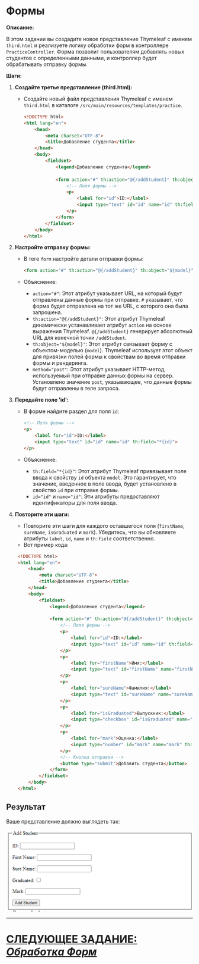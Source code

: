 # Формы

**Описание:**

В этом задании вы создадите новое представление Thymeleaf с именем `third.html` и реализуете логику обработки форм в контроллере `PracticeController`. Форма позволит пользователям добавлять новых студентов с определенными данными, и контроллер будет обрабатывать отправку формы.

**Шаги:**

1. **Создайте третье представление (third.html):**

   - Создайте новый файл представления Thymeleaf с именем `third.html` в каталоге `/src/main/resources/templates/practice`.

      ```html
      <!DOCTYPE html>
      <html lang="en">
          <head>
              <meta charset="UTF-8">
              <title>Добавление студента</title>
          </head>
          <body>
              <fieldset>
                  <legend>Добавление студента</legend>
      
                  <form action="#" th:action="@{/addStudent}" th:object="${model}" method="post">
                      <!-- Поля формы -->
                      <p>
                          <label for="id">ID:</label>
                          <input type="text" id="id" name="id" th:field="*{id}">
                      </p>
                  </form>
              </fieldset>
          </body>
      </html>
      ```

2. **Настройте отправку формы:**

   - В теге `form` настройте детали отправки формы:

      ```html
      <form action="#" th:action="@{/addStudent}" th:object="${model}" method="post">
      ```

   - Объяснение:
      - `action="#"`: Этот атрибут указывает URL, на который будут отправлены данные формы при отправке. `#` указывает, что форма будет отправлена на тот же URL, с которого она была запрошена.
      - `th:action="@{/addStudent}"`: Этот атрибут Thymeleaf динамически устанавливает атрибут `action` на основе выражения Thymeleaf. `@{/addStudent}` генерирует абсолютный URL для конечной точки `/addStudent`.
      - `th:object="${model}"`: Этот атрибут связывает форму с объектом-моделью (`model`). Thymeleaf использует этот объект для привязки полей формы к свойствам во время отправки формы и рендеринга.
      - `method="post"`: Этот атрибут указывает HTTP-метод, используемый при отправке данных формы на сервер. Установлено значение `post`, указывающее, что данные формы будут отправлены в теле запроса.

3. **Передайте поле 'id':**

   - В форме найдите раздел для поля `id`:

      ```html
      <!-- Поля формы -->
      <p>
          <label for="id">ID:</label>
          <input type="text" id="id" name="id" th:field="*{id}">
      </p>
      ```

   - Объяснение:
      - `th:field="*{id}"`: Этот атрибут Thymeleaf привязывает поле ввода к свойству `id` объекта `model`. Это гарантирует, что значение, введенное в поле ввода, будет установлено в свойство `id` при отправке формы.
      - `id="id"` и `name="id"`: Эти атрибуты предоставляют идентификаторы для поля ввода.

4. **Повторите эти шаги:**

   - Повторите эти шаги для каждого оставшегося поля (`firstName`, `sureName`, `isGraduated` и `mark`). Убедитесь, что вы обновляете атрибуты `label`, `id`, `name` и `th:field` соответственно.
   - Вот пример кода:
   ```html
    <!DOCTYPE html>
    <html lang="en">
        <head>
            <meta charset="UTF-8">
            <title>Добавление студента</title>
        </head>
        <body>
            <fieldset>
                <legend>Добавление студента</legend>
    
                <form action="#" th:action="@{/addStudent}" th:object="${model}" method="post">
                    <!-- Поля формы -->
                    <p>
                        <label for="id">ID:</label>
                        <input type="text" id="id" name="id" th:field="*{id}">
                    </p>
                    <p>
                        <label for="firstName">Имя:</label>
                        <input type="text" id="firstName" name="firstName" th:field="*{firstName}">
                    </p>
                    <p>
                        <label for="sureName">Фамилия:</label>
                        <input type="text" id="sureName" name="sureName" th:field="*{sureName}">
                    </p>
                    <p>
                        <label for="isGraduated">Выпускник:</label>
                        <input type="checkbox" id="isGraduated" name="isGraduated" th:checked="*{isGraduated}">
                    </p>
                    <p>
                        <label for="mark">Оценка:</label>
                        <input type="number" id="mark" name="mark" th:field="*{mark}">
                    </p>
                    <!-- Кнопка отправки -->
                    <button type="submit">Добавить студента</button>
                </form>
            </fieldset>
        </body>
    </html>
   ```

## Результат
Ваше представление должно выглядеть так:

![third-view.png](../../../srcs/thymeleaf/third-view.png)

---

# [СЛЕДУЮЩЕЕ ЗАДАНИЕ: *Обработка Форм*](form-handling.md)